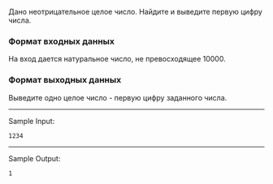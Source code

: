 Дано неотрицательное целое число. Найдите и выведите первую цифру числа. 

### Формат входных данных
На вход дается натуральное число, не превосходящее 10000.

### Формат выходных данных
Выведите одно целое число - первую цифру заданного числа.

--------------------------
Sample Input:

`1234`

--------------------------
Sample Output:

`1`